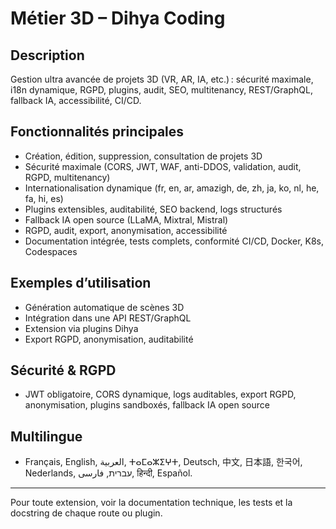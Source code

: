 # Métier 3D – Dihya Coding

## Description
Gestion ultra avancée de projets 3D (VR, AR, IA, etc.) : sécurité maximale, i18n dynamique, RGPD, plugins, audit, SEO, multitenancy, REST/GraphQL, fallback IA, accessibilité, CI/CD.

## Fonctionnalités principales
- Création, édition, suppression, consultation de projets 3D
- Sécurité maximale (CORS, JWT, WAF, anti-DDOS, validation, audit, RGPD, multitenancy)
- Internationalisation dynamique (fr, en, ar, amazigh, de, zh, ja, ko, nl, he, fa, hi, es)
- Plugins extensibles, auditabilité, SEO backend, logs structurés
- Fallback IA open source (LLaMA, Mixtral, Mistral)
- RGPD, audit, export, anonymisation, accessibilité
- Documentation intégrée, tests complets, conformité CI/CD, Docker, K8s, Codespaces

## Exemples d’utilisation
- Génération automatique de scènes 3D
- Intégration dans une API REST/GraphQL
- Extension via plugins Dihya
- Export RGPD, anonymisation, auditabilité

## Sécurité & RGPD
- JWT obligatoire, CORS dynamique, logs auditables, export RGPD, anonymisation, plugins sandboxés, fallback IA open source

## Multilingue
- Français, English, العربية, ⵜⴰⵎⴰⵣⵉⵖⵜ, Deutsch, 中文, 日本語, 한국어, Nederlands, עברית, فارسی, हिन्दी, Español.

---

Pour toute extension, voir la documentation technique, les tests et la docstring de chaque route ou plugin.
